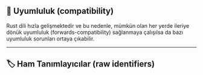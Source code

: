 ## 🔄 Uyumluluk (compatibility)

Rust dili hızla gelişmektedir ve bu nedenle, mümkün olan her yerde ileriye dönük uyumluluk (forwards-compatibility) sağlanmaya çalışılsa da bazı uyumluluk sorunları ortaya çıkabilir.

---

## 🏷️ Ham Tanımlayıcılar (raw identifiers)
